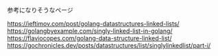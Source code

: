 参考になりそうなページ

https://ieftimov.com/post/golang-datastructures-linked-lists/
https://golangbyexample.com/singly-linked-list-in-golang/
https://flaviocopes.com/golang-data-structure-linked-list/
https://gochronicles.dev/posts/datastructures/list/singlylinkedlist/part-i/

